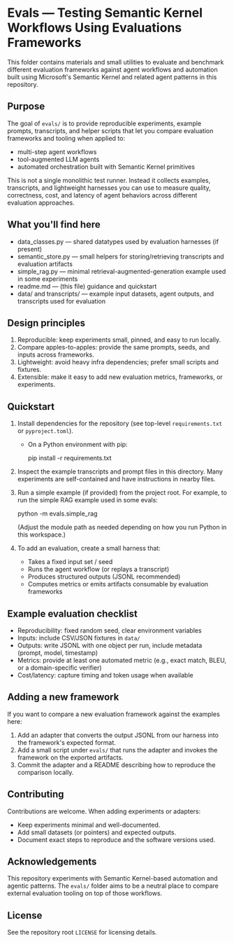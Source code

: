 
# Evals — Testing Semantic Kernel Workflows Using  Evaluations Frameworks

This folder contains materials and small utilities to evaluate and benchmark different evaluation frameworks against agent workflows and automation built using Microsoft's Semantic Kernel and related agent patterns in this repository.

Purpose
-------
The goal of `evals/` is to provide reproducible experiments, example prompts, transcripts, and helper scripts that let you compare evaluation frameworks and tooling when applied to:

- multi-step agent workflows
- tool-augmented LLM agents
- automated orchestration built with Semantic Kernel primitives

This is not a single monolithic test runner. Instead it collects examples, transcripts, and lightweight harnesses you can use to measure quality, correctness, cost, and latency of agent behaviors across different evaluation approaches.

What you'll find here
---------------------

- data_classes.py — shared datatypes used by evaluation harnesses (if present)
- semantic_store.py — small helpers for storing/retrieving transcripts and evaluation artifacts
- simple_rag.py — minimal retrieval-augmented-generation example used in some experiments
- readme.md — (this file) guidance and quickstart
- data/ and transcripts/ — example input datasets, agent outputs, and transcripts used for evaluation

Design principles
-----------------

1. Reproducible: keep experiments small, pinned, and easy to run locally.
2. Compare apples-to-apples: provide the same prompts, seeds, and inputs across frameworks.
3. Lightweight: avoid heavy infra dependencies; prefer small scripts and fixtures.
4. Extensible: make it easy to add new evaluation metrics, frameworks, or experiments.

Quickstart
----------

1. Install dependencies for the repository (see top-level `requirements.txt` or `pyproject.toml`).

	- On a Python environment with pip:

	  pip install -r requirements.txt

2. Inspect the example transcripts and prompt files in this directory. Many experiments are self-contained and have instructions in nearby files.

3. Run a simple example (if provided) from the project root. For example, to run the simple RAG example used in some evals:

	python -m evals.simple_rag

	(Adjust the module path as needed depending on how you run Python in this workspace.)

4. To add an evaluation, create a small harness that:

	- Takes a fixed input set / seed
	- Runs the agent workflow (or replays a transcript)
	- Produces structured outputs (JSONL recommended)
	- Computes metrics or emits artifacts consumable by evaluation frameworks

Example evaluation checklist
----------------------------

- Reproducibility: fixed random seed, clear environment variables
- Inputs: include CSV/JSON fixtures in `data/`
- Outputs: write JSONL with one object per run, include metadata (prompt, model, timestamp)
- Metrics: provide at least one automated metric (e.g., exact match, BLEU, or a domain-specific verifier)
- Cost/latency: capture timing and token usage when available

Adding a new framework
----------------------

If you want to compare a new evaluation framework against the examples here:

1. Add an adapter that converts the output JSONL from our harness into the framework's expected format.
2. Add a small script under `evals/` that runs the adapter and invokes the framework on the exported artifacts.
3. Commit the adapter and a README describing how to reproduce the comparison locally.

Contributing
------------

Contributions are welcome. When adding experiments or adapters:

- Keep experiments minimal and well-documented.
- Add small datasets (or pointers) and expected outputs.
- Document exact steps to reproduce and the software versions used.

Acknowledgements
----------------

This repository experiments with Semantic Kernel-based automation and agentic patterns. The `evals/` folder aims to be a neutral place to compare external evaluation tooling on top of those workflows.

License
-------

See the repository root `LICENSE` for licensing details.
